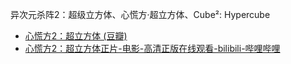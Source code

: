 异次元杀阵2：超级立方体、心慌方·超立方体、Cube²: Hypercube
- [心慌方2：超立方体 (豆瓣)](https://movie.douban.com/subject/1305306/)
- [心慌方2：超立方体正片-电影-高清正版在线观看-bilibili-哔哩哔哩](https://www.bilibili.com/bangumi/play/ep811867)
